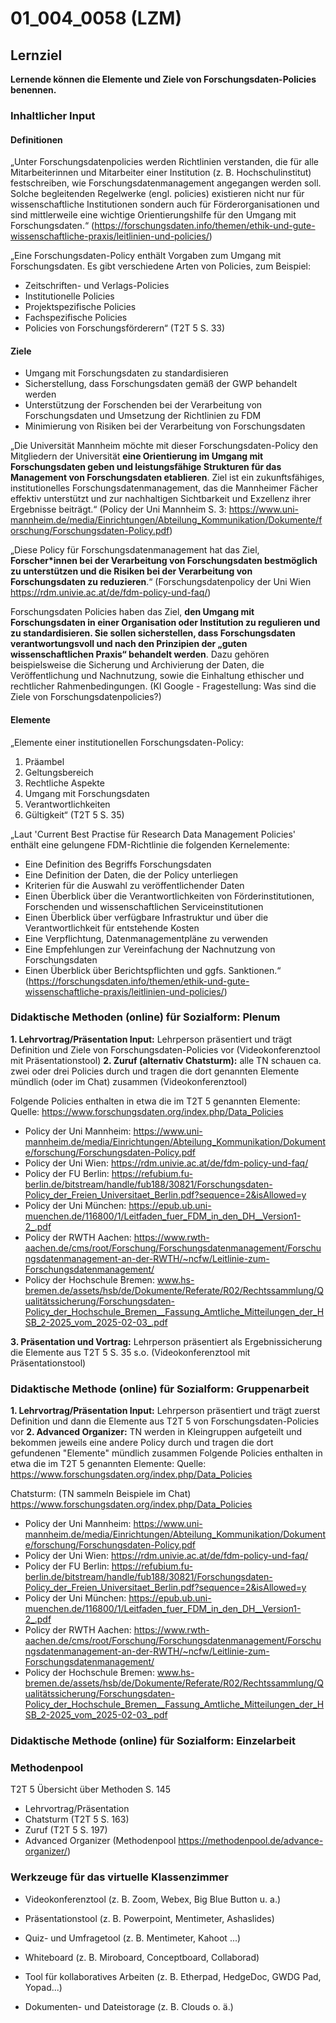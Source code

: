 # 01_004_0058 (LZM)

## Lernziel

**Lernende können die Elemente und Ziele von Forschungsdaten-Policies benennen.**

### Inhaltlicher Input 
#### Definitionen
„Unter Forschungsdatenpolicies werden Richtlinien verstanden, die für alle Mitarbeiterinnen und Mitarbeiter einer Institution (z. B. Hochschulinstitut) festschreiben, wie Forschungsdatenmanagement angegangen werden soll. Solche begleitenden Regelwerke (engl. policies) existieren nicht nur für wissenschaftliche Institutionen sondern auch für Förderorganisationen und sind mittlerweile eine wichtige Orientierungshilfe für den Umgang mit Forschungsdaten.“ (https://forschungsdaten.info/themen/ethik-und-gute-wissenschaftliche-praxis/leitlinien-und-policies/)

„Eine Forschungsdaten-Policy enthält Vorgaben zum Umgang mit Forschungsdaten. Es gibt verschiedene Arten von Policies, zum Beispiel:
* Zeitschriften- und Verlags-Policies
* Institutionelle Policies
* Projektspezifische Policies
* Fachspezifische Policies
* Policies von Forschungsförderern“ (T2T 5 S. 33)

#### Ziele

* Umgang mit Forschungsdaten zu standardisieren
* Sicherstellung, dass Forschungsdaten gemäß der GWP behandelt werden
* Unterstützung der Forschenden bei der Verarbeitung von Forschungsdaten und Umsetzung der Richtlinien zu FDM
* Minimierung von Risiken bei der Verarbeitung von Forschungsdaten

„Die Universität Mannheim möchte mit dieser Forschungsdaten-Policy den Mitgliedern der Universität
**eine Orientierung im Umgang mit Forschungsdaten geben und leistungsfähige Strukturen für das Management von Forschungsdaten etablieren**. Ziel ist ein zukunftsfähiges, institutionelles Forschungsdatenmanagement, das die Mannheimer Fächer effektiv unterstützt und zur nachhaltigen Sichtbarkeit und Exzellenz ihrer Ergebnisse beiträgt.“ (Policy der Uni Mannheim S. 3: https://www.uni-mannheim.de/media/Einrichtungen/Abteilung_Kommunikation/Dokumente/forschung/Forschungsdaten-Policy.pdf)

„Diese Policy für Forschungsdatenmanagement hat das Ziel, **Forscher*innen bei der Verarbeitung von Forschungsdaten bestmöglich zu unterstützen und die Risiken bei der Verarbeitung von Forschungsdaten zu reduzieren**.“ (Forschungsdatenpolicy der Uni Wien https://rdm.univie.ac.at/de/fdm-policy-und-faq/)

Forschungsdaten Policies haben das Ziel, **den Umgang mit Forschungsdaten in einer Organisation oder Institution zu regulieren und zu standardisieren. Sie sollen sicherstellen, dass Forschungsdaten verantwortungsvoll und nach den Prinzipien der „guten wissenschaftlichen Praxis“ behandelt werden**. Dazu gehören beispielsweise die Sicherung und Archivierung der Daten, die Veröffentlichung und Nachnutzung, sowie die Einhaltung ethischer und rechtlicher Rahmenbedingungen. (KI Google - Fragestellung: Was sind die Ziele von Forschungsdatenpolicies?)

#### Elemente
„Elemente einer institutionellen Forschungsdaten-Policy:
1. Präambel
2. Geltungsbereich
3. Rechtliche Aspekte
4. Umgang mit Forschungsdaten
5. Verantwortlichkeiten
6. Gültigkeit“ (T2T 5 S. 35)
   
„Laut 'Current Best Practise für Research Data Management Policies' enthält eine gelungene FDM-Richtlinie die folgenden Kernelemente:
  * Eine Definition des Begriffs Forschungsdaten
  * Eine Definition der Daten, die der Policy unterliegen
  * Kriterien für die Auswahl zu veröffentlichender Daten
  * Einen Überblick über die Verantwortlichkeiten von Förderinstitutionen, Forschenden und wissenschaftlichen Serviceinstitutionen
  * Einen Überblick über verfügbare Infrastruktur und über die Verantwortlichkeit für entstehende Kosten
  * Eine Verpflichtung, Datenmanagementpläne zu verwenden
  * Eine Empfehlungen zur Vereinfachung der Nachnutzung von Forschungsdaten
  * Einen Überblick über Berichtspflichten und ggfs. Sanktionen.“ (https://forschungsdaten.info/themen/ethik-und-gute-wissenschaftliche-praxis/leitlinien-und-policies/)


### Didaktische Methoden (online) für Sozialform: Plenum
**1. Lehrvortrag/Präsentation Input:** Lehrperson präsentiert und trägt Definition und Ziele von Forschungsdaten-Policies vor (Videokonferenztool mit Präsentationstool)
**2. Zuruf (alternativ Chatsturm):** alle TN schauen ca. zwei oder drei Policies durch und tragen die dort genannten Elemente mündlich (oder im Chat) zusammen (Videokonferenztool)

Folgende Policies enthalten in etwa die im T2T 5 genannten Elemente:
Quelle: https://www.forschungsdaten.org/index.php/Data_Policies

  * Policy der Uni Mannheim: https://www.uni-mannheim.de/media/Einrichtungen/Abteilung_Kommunikation/Dokumente/forschung/Forschungsdaten-Policy.pdf
  * Policy der Uni Wien: https://rdm.univie.ac.at/de/fdm-policy-und-faq/
  * Policy der FU Berlin:  https://refubium.fu-berlin.de/bitstream/handle/fub188/30821/Forschungsdaten-Policy_der_Freien_Universitaet_Berlin.pdf?sequence=2&isAllowed=y
  * Policy der Uni München: https://epub.ub.uni-muenchen.de/116800/1/Leitfaden_fuer_FDM_in_den_DH__Version1-2_.pdf
  * Policy der RWTH Aachen:  https://www.rwth-aachen.de/cms/root/Forschung/Forschungsdatenmanagement/Forschungsdatenmanagement-an-der-RWTH/~ncfw/Leitlinie-zum-Forschungsdatenmanagement/
  * Policy der Hochschule Bremen: www.hs-bremen.de/assets/hsb/de/Dokumente/Referate/R02/Rechtssammlung/Qualitätssicherung/Forschungsdaten-Policy_der_Hochschule_Bremen__Fassung_Amtliche_Mitteilungen_der_HSB_2-2025_vom_2025-02-03_.pdf

**3. Präsentation und Vortrag:** Lehrperson präsentiert als Ergebnissicherung die Elemente aus T2T 5 S. 35 s.o. (Videokonferenztool mit Präsentationstool)


### Didaktische Methode (online) für Sozialform: Gruppenarbeit	
**1. Lehrvortrag/Präsentation Input:** Lehrperson präsentiert und trägt zuerst Definition und dann die Elemente aus T2T 5 von Forschungsdaten-Policies vor
**2. Advanced Organizer:** 
TN werden in Kleingruppen aufgeteilt und bekommen jeweils eine andere Policy durch und tragen die dort gefundenen "Elemente" mündlich zusammen
Folgende Policies enthalten in etwa die im T2T 5 genannten Elemente:
Quelle: https://www.forschungsdaten.org/index.php/Data_Policies

Chatsturm: (TN sammeln Beispiele im Chat)
https://www.forschungsdaten.org/index.php/Data_Policies 

* Policy der Uni Mannheim: https://www.uni-mannheim.de/media/Einrichtungen/Abteilung_Kommunikation/Dokumente/forschung/Forschungsdaten-Policy.pdf
* Policy der Uni Wien: https://rdm.univie.ac.at/de/fdm-policy-und-faq/
* Policy der FU Berlin:  https://refubium.fu-berlin.de/bitstream/handle/fub188/30821/Forschungsdaten-Policy_der_Freien_Universitaet_Berlin.pdf?sequence=2&isAllowed=y
* Policy der Uni München: https://epub.ub.uni-muenchen.de/116800/1/Leitfaden_fuer_FDM_in_den_DH__Version1-2_.pdf
* Policy der RWTH Aachen:  https://www.rwth-aachen.de/cms/root/Forschung/Forschungsdatenmanagement/Forschungsdatenmanagement-an-der-RWTH/~ncfw/Leitlinie-zum-Forschungsdatenmanagement/
* Policy der Hochschule Bremen: www.hs-bremen.de/assets/hsb/de/Dokumente/Referate/R02/Rechtssammlung/Qualitätssicherung/Forschungsdaten-Policy_der_Hochschule_Bremen__Fassung_Amtliche_Mitteilungen_der_HSB_2-2025_vom_2025-02-03_.pdf


### Didaktische Methode (online) für Sozialform: Einzelarbeit

### Methodenpool
T2T 5 Übersicht über Methoden S. 145 
* Lehrvortrag/Präsentation
* Chatsturm (T2T 5 S. 163)
* Zuruf (T2T 5 S. 197)
* Advanced Organizer (Methodenpool https://methodenpool.de/advance-organizer/)


### Werkzeuge für das virtuelle Klassenzimmer

* Videokonferenztool (z. B. Zoom, Webex, Big Blue Button u. a.)
* Präsentationstool (z. B. Powerpoint, Mentimeter, Ashaslides)

* Quiz- und Umfragetool (z. B. Mentimeter, Kahoot ...)
* Whiteboard (z. B. Miroboard, Conceptboard, Collaborad)
* Tool für kollaboratives Arbeiten (z. B. Etherpad, HedgeDoc, GWDG Pad, Yopad...)
* Dokumenten- und Dateistorage (z. B. Clouds o. ä.)
